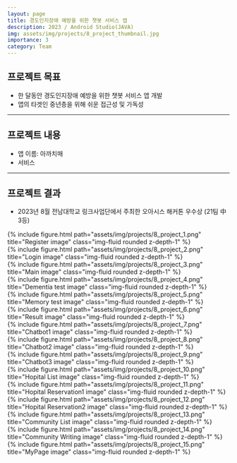 ```yaml
---
layout: page
title: 경도인지장애 예방을 위한 챗봇 서비스 앱
description: 2023 / Android Studio(JAVA)
img: assets/img/projects/8_project_thumbnail.jpg
importance: 3
category: Team
---
```


## 프로젝트 목표
- 한 달동안 경도인지장애 예방을 위한 챗봇 서비스 앱 개발
- 앱의 타겟인 중년층을 위해 쉬운 접근성 및 가독성

---

## 프로젝트 내용
- 앱 이름: 아까치매
- 서비스

---

## 프로젝트 결과
- 2023년 8월 전남대학교 링크사업단에서 주최한 오아시스 해커톤 우수상 (21팀 中 3등)

<div class="row">
    <div class="col-sm mt-3 mt-md-0">
        {% include figure.html path="assets/img/projects/8_project_1.png" title="Register image" class="img-fluid rounded z-depth-1" %}
    </div>
    <div class="col-sm mt-3 mt-md-0">
        {% include figure.html path="assets/img/projects/8_project_2.png" title="Login image" class="img-fluid rounded z-depth-1" %}
    </div>
    <div class="col-sm mt-3 mt-md-0">
        {% include figure.html path="assets/img/projects/8_project_3.png" title="Main image" class="img-fluid rounded z-depth-1" %}
    </div>
</div>

<div class="row">
    <div class="col-sm mt-3 mt-md-0">
        {% include figure.html path="assets/img/projects/8_project_4.png" title="Dementia test image" class="img-fluid rounded z-depth-1" %}
    </div>
    <div class="col-sm mt-3 mt-md-0">
        {% include figure.html path="assets/img/projects/8_project_5.png" title="Memory test image" class="img-fluid rounded z-depth-1" %}
    </div>
    <div class="col-sm mt-3 mt-md-0">
        {% include figure.html path="assets/img/projects/8_project_6.png" title="Result image" class="img-fluid rounded z-depth-1" %}
    </div>
</div>

<div class="row">
    <div class="col-sm mt-3 mt-md-0">
        {% include figure.html path="assets/img/projects/8_project_7.png" title="Chatbot1 image" class="img-fluid rounded z-depth-1" %}
    </div>
    <div class="col-sm mt-3 mt-md-0">
        {% include figure.html path="assets/img/projects/8_project_8.png" title="Chatbot2 image" class="img-fluid rounded z-depth-1" %}
    </div>
    <div class="col-sm mt-3 mt-md-0">
        {% include figure.html path="assets/img/projects/8_project_9.png" title="Chatbot3 image" class="img-fluid rounded z-depth-1" %}
    </div>
</div>

<div class="row">
    <div class="col-sm mt-3 mt-md-0">
        {% include figure.html path="assets/img/projects/8_project_10.png" title="Hopital List image" class="img-fluid rounded z-depth-1" %}
    </div>
    <div class="col-sm mt-3 mt-md-0">
        {% include figure.html path="assets/img/projects/8_project_11.png" title="Hopital Reservation1 image" class="img-fluid rounded z-depth-1" %}
    </div>
    <div class="col-sm mt-3 mt-md-0">
        {% include figure.html path="assets/img/projects/8_project_12.png" title="Hopital Reservation2 image" class="img-fluid rounded z-depth-1" %}
    </div>
</div>

<div class="row">
    <div class="col-sm mt-3 mt-md-0">
        {% include figure.html path="assets/img/projects/8_project_13.png" title="Community List image" class="img-fluid rounded z-depth-1" %}
    </div>
    <div class="col-sm mt-3 mt-md-0">
        {% include figure.html path="assets/img/projects/8_project_14.png" title="Community Writing image" class="img-fluid rounded z-depth-1" %}
    </div>
    <div class="col-sm mt-3 mt-md-0">
        {% include figure.html path="assets/img/projects/8_project_15.png" title="MyPage image" class="img-fluid rounded z-depth-1" %}
    </div>
</div>

